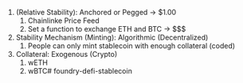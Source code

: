 1. (Relative Stability): Anchored or Pegged -> $1.00
    1. Chainlinke Price Feed
    2. Set a function to exchange ETH and BTC -> $$$
2. Stability Mechanism (Minting): Algorithmic (Decentralized)
    1. People can only mint stablecoin with enough collateral (coded)
3. Collateral: Exogenous (Crypto)
    1. wETH
    2. wBTC# foundry-defi-stablecoin
